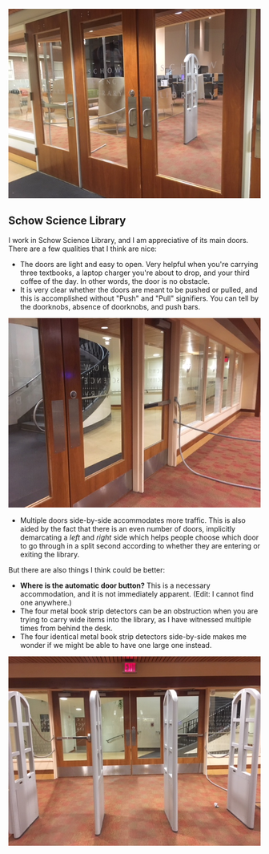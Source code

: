 ![Image of Schow doors from outside](https://github.com/jamiekasulis/jamiekasulis.github.io/blob/master/images/schow-3.JPG?raw=true)
## Schow Science Library
I work in Schow Science Library, and I am appreciative of its main doors. There are a few qualities that I think are nice:
- The doors are light and easy to open. Very helpful when you're carrying three textbooks, a laptop charger you're about to drop, and your third coffee of the day. In other words, the door is no obstacle.
- It is very clear whether the doors are meant to be pushed or pulled, and this is accomplished without "Push" and "Pull" signifiers. You can tell by the doorknobs, absence of doorknobs, and push bars.

![Image of Schow doors from inside](https://github.com/jamiekasulis/jamiekasulis.github.io/blob/master/images/schow_2.JPG?raw=true)

- Multiple doors side-by-side accommodates more traffic. This is also aided by the fact that there is an even number of doors, implicitly demarcating a *left* and *right* side which helps people choose which door to go through in a split second according to whether they are entering or exiting the library.

But there are also things I think could be better:
- **Where is the automatic door button?** This is a necessary accommodation, and it is not immediately apparent. (Edit: I cannot find one anywhere.)
- The four metal book strip detectors can be an obstruction when you are trying to carry wide items into the library, as I have witnessed multiple times from behind the desk.
- The four identical metal book strip detectors side-by-side makes me wonder if we might be able to have one large one instead.

![Image of metal strip detectors](https://github.com/jamiekasulis/jamiekasulis.github.io/blob/master/images/schow_1.JPG?raw=true)
